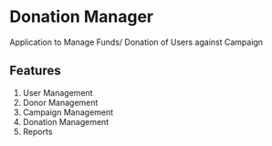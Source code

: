 # Donation Manager
Application to Manage Funds/ Donation of Users against Campaign

## Features
1. User Management
2. Donor Management
3. Campaign Management
4. Donation Management
5. Reports

